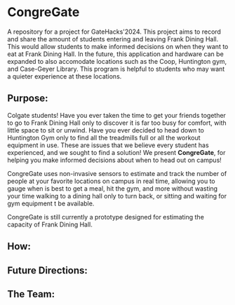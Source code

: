 # CongreGate
A repository for a project for GateHacks'2024. This project aims to record and share the amount of students entering and leaving Frank Dining Hall. This would allow students to make informed decisions on when they want to eat at Frank Dining Hall. In the future, this application and hardware can be expanded to also accomodate locations such as the Coop, Huntington gym, and Case-Geyer Library. This program is helpful to students who may want a quieter experience at these locations. 

## Purpose:

Colgate students! Have you ever taken the time to get your friends together to go to Frank Dining Hall only to discover it is far too busy for comfort, with little space to sit or unwind. Have you ever decided to head down to Huntington Gym only to find all the treadmills full or all the workout equipment in use. These are issues that we believe every student has experienced, and we sought to find a solution! We present **CongreGate**, for helping you make informed decisions about when to head out on campus!


CongreGate uses non-invasive sensors to estimate and track the number of people at your favorite locations on campus in real time, allowing you to gauge when is best to get a meal, hit the gym, and more without wasting your time walking to a dining hall only to turn back, or sitting and waiting for gym equipment t be available.

CongreGate is still currently a prototype designed for estimating the capacity of Frank Dining Hall.

## How:


## Future Directions:


## The Team:
